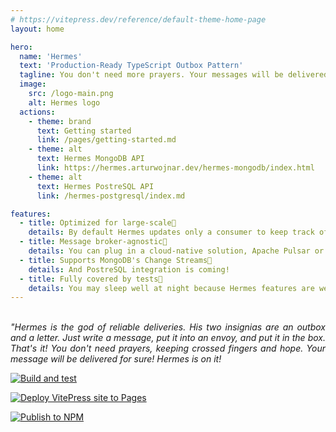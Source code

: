 ```yaml
---
# https://vitepress.dev/reference/default-theme-home-page
layout: home

hero:
  name: 'Hermes'
  text: 'Production-Ready TypeScript Outbox Pattern'
  tagline: You don't need more prayers. Your messages will be delivered for sure!
  image:
    src: /logo-main.png
    alt: Hermes logo
  actions:
    - theme: brand
      text: Getting started
      link: /pages/getting-started.md
    - theme: alt
      text: Hermes MongoDB API
      link: https://hermes.arturwojnar.dev/hermes-mongodb/index.html
    - theme: alt
      text: Hermes PostreSQL API
      link: /hermes-postgresql/index.md

features:
  - title: Optimized for large-scale🚀
    details: By default Hermes updates only a consumer to keep track of last processed event. Also, you can utilize partion keys to scale out your application
  - title: Message broker-agnostic🔌
    details: You can plug in a cloud-native solution, Apache Pulsar or RabbitMQ
  - title: Supports MongoDB's Change Streams🍃
    details: And PostreSQL integration is coming!
  - title: Fully covered by tests📑
    details: You may sleep well at night because Hermes features are well covered by tests
---
```


<br />

<div style="max-width: 600px;  text-align: justify; text-justify: inter-word; margin: 0 auto;">
<i>"Hermes is the god of reliable deliveries. His two insignias are an outbox and a letter. Just write a message, put it into an envoy, and put it in the box. That's it! You don't need prayers, keeping crossed fingers and hope. Your message will be delivered for sure! Hermes is on it!</i>
</div>

<div class="badges">

[![Build and test](https://github.com/arturwojnar/hermes/actions/workflows/build-and-test.yaml/badge.svg?branch=main)](https://github.com/arturwojnar/hermes/actions/workflows/build-and-test.yaml)

[![Deploy VitePress site to Pages](https://github.com/arturwojnar/hermes/actions/workflows/publish-docs.yaml/badge.svg)](https://github.com/arturwojnar/hermes/actions/workflows/publish-docs.yaml)

[![Publish to NPM](https://github.com/arturwojnar/hermes/actions/workflows/publish.yaml/badge.svg)](https://github.com/arturwojnar/hermes/actions/workflows/publish.yaml)

</div>
